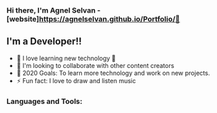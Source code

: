 ### Hi there, I'm Agnel Selvan - [website]https://agnelselvan.github.io/Portfolio/👋

## I'm a Developer!!

- 🌱 I love learning new technology 🤣
- 👯 I'm looking to collaborate with other content creators
- 🥅 2020 Goals: To learn more technology and work on new projects.
- ⚡ Fun fact: I love to draw and listen music

### Languages and Tools:



<br />
<br />
